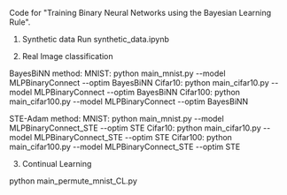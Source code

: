 
Code for "Training Binary Neural Networks using the Bayesian Learning Rule".

1. Synthetic data
Run synthetic_data.ipynb

2. Real Image classification

 BayesBiNN method: 
 MNIST: python main_mnist.py --model MLPBinaryConnect --optim BayesBiNN
 Cifar10: python main_cifar10.py --model MLPBinaryConnect --optim BayesBiNN
 Cifar100: python main_cifar100.py --model MLPBinaryConnect --optim BayesBiNN
 
 STE-Adam method: 
 MNIST: python main_mnist.py --model MLPBinaryConnect_STE --optim STE
 Cifar10: python main_cifar10.py --model MLPBinaryConnect_STE --optim STE
 Cifar100: python main_cifar100.py --model MLPBinaryConnect_STE --optim STE
 
 
 
3. Continual Learning

python main_permute_mnist_CL.py

